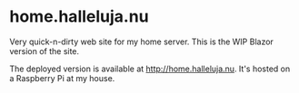 # home.halleluja.nu

Very quick-n-dirty web site for my home server. This is the WIP Blazor 
version of the site.

The deployed version is available at http://home.halleluja.nu. It's 
hosted on a Raspberry Pi at my house.
